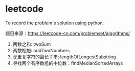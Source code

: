 # leetcode
To record the problem's solution using python.

题目来源：https://leetcode-cn.com/problemset/algorithms/

1. 两数之和: twoSum
2. 两数相加: addTwoNumbers
3. 无重复字符的最长子串: lengthOfLongestSubstring
4. 寻找两个有序数组的中位数：findMedianSortedArrays